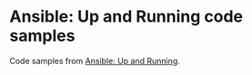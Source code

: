 # Ansible: Up and Running code samples

Code samples from [Ansible: Up and Running](http://ansiblebook.com).
